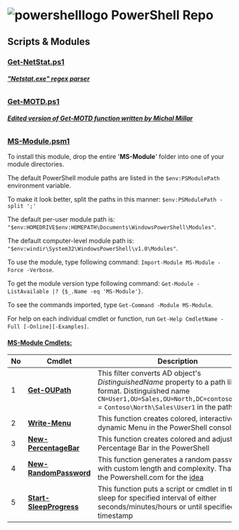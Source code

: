 # ![powershelllogo](https://cloud.githubusercontent.com/assets/6964549/17082276/0ded5776-5180-11e6-8276-d772295362b9.png) PowerShell Repo
## Scripts & Modules

### [<ins>Get-NetStat.ps1</ins>](https://github.com/rgel/PowerShell/blob/master/SysAdminTools/Get-NetStat.ps1)

###### [<b>"Netstat.exe" regex parser</b>](http://www.lazywinadmin.com/2014/08/powershell-parse-this-netstatexe.html)

### [<ins>Get-MOTD.ps1</ins>](https://github.com/rgel/PowerShell/blob/master/Get-MOTD.ps1)

###### [<b>Edited version of Get-MOTD function written by Michal Millar</b>](http://www.ps1code.com/single-post/2016/07/16/How-to-create-colored-and-adjustable-Percentage-Bar-in-PowerShell)

### [<ins>MS-Module.psm1</ins>](https://github.com/rgel/PowerShell/blob/master/MS-Module/MS-Module.psm1)

To install this module, drop the entire '<b>MS-Module</b>' folder into one of your module directories.

The default PowerShell module paths are listed in the `$env:PSModulePath` environment variable.

To make it look better, split the paths in this manner: `$env:PSModulePath -split ';'`

The default per-user module path is: `"$env:HOMEDRIVE$env:HOMEPATH\Documents\WindowsPowerShell\Modules"`.

The default computer-level module path is: `"$env:windir\System32\WindowsPowerShell\v1.0\Modules"`.

To use the module, type following command: `Import-Module MS-Module -Force -Verbose`.

To get the module version type following command: `Get-Module -ListAvailable |? {$_.Name -eq 'MS-Module'}`.

To see the commands imported, type `Get-Command -Module MS-Module`.

For help on each individual cmdlet or function, run `Get-Help CmdletName -Full [-Online][-Examples]`.

#### <b><ins>MS-Module Cmdlets:</ins></b>

|No|Cmdlet|Description|
|----|----|----|
|1|[<b>Get-OUPath</b>](http://www.ps1code.com/single-post/2016/05/20/How-to-convert-AD-objects%E2%80%99-DistinguishedName-property-to-path-like-format)|This filter converts AD object's <i>DistinguishedName</i> property to a path like format. Distinguished name `CN=User1,OU=Sales,OU=North,DC=contoso,DC=com` = `Contoso\North\Sales\User1` in the path format|
|2|[<b>Write-Menu</b>](http://www.ps1code.com/single-post/2016/04/21/How-to-create-interactive-dynamic-Menu-in-PowerShell)|This function creates colored, interactive and dynamic Menu in the PowerShell console|
|3|[<b>New-PercentageBar</b>](http://www.ps1code.com/single-post/2016/07/16/How-to-create-colored-and-adjustable-Percentage-Bar-in-PowerShell)|This function creates colored and adjustable Percentage Bar in the PowerShell|
|4|[<b>New-RandomPassword</b>](https://cloud.githubusercontent.com/assets/6964549/17292816/ec6ad06c-57f4-11e6-9c36-7ead98ba6e99.png)|This function generates a random password with custom length and complexity. Thanks to the Powershell.com for the [idea](http://powershell.com/cs/blogs/tips/archive/2016/05/23/one-liner-random-password-generator.aspx)|
|5|[<b>Start-SleepProgress</b>](http://www.ps1code.com/single-post/2016/11/20/Put-PowerShell-scripts-in-the-sleep-with-progress-bar)|This function puts a script or cmdlet in the sleep for specified interval of either seconds/minutes/hours or until specified timestamp|
